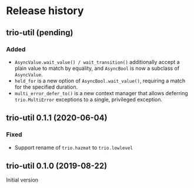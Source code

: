 # Release history

## trio-util (pending)
### Added
- `AsyncValue.wait_value() / wait_transition()` additionally accept a plain
   value to match by equality, and `AsyncBool` is now a subclass
   of `AsyncValue`.
- `held_for` is a new option of `AsyncBool.wait_value()`,
  requiring a match for the specified duration.
- `multi_error_defer_to()` is a new context manager that allows deferring
  `trio.MultiError` exceptions to a single, privileged exception.

## trio-util 0.1.1 (2020-06-04)
### Fixed
- Support rename of `trio.hazmat` to `trio.lowlevel`
 
## trio-util 0.1.0 (2019-08-22)
Initial version

